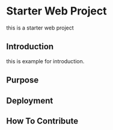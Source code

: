 # Starter Web Project

this is a starter web project

## Introduction

this is example for introduction.

## Purpose

## Deployment

## How To Contribute